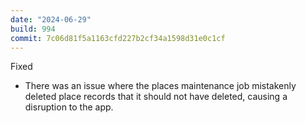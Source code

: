 ```yaml
---
date: "2024-06-29"
build: 994
commit: 7c06d81f5a1163cfd227b2cf34a1598d31e0c1cf
---
```


Fixed
- There was an issue where the places maintenance job mistakenly deleted place records that it should not have deleted, causing a disruption to the app.
